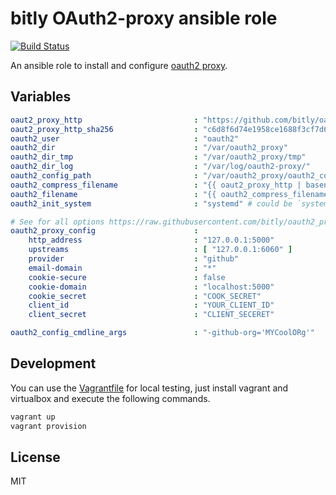 # bitly OAuth2-proxy ansible role

[![Build Status](https://travis-ci.org/morbidick/ansible-role-oauth2-proxy.svg?branch=master)](https://travis-ci.org/morbidick/ansible-role-oauth2-proxy)

An ansible role to install and configure [oauth2 proxy](https://github.com/bitly/oauth2_proxy).

## Variables

```yaml
oaut2_proxy_http                         : "https://github.com/bitly/oauth2_proxy/releases/download/v2.0.1/oauth2_proxy-2.0.1.linux-amd64.go1.4.2.tar.gz"
oaut2_proxy_http_sha256                  : "c6d8f6d74e1958ce1688f3cf7d60648b9d0d6d4344d74c740c515a00b4e023ad"
oauth2_user                              : "oauth2"
oauth2_dir                               : "/var/oauth2_proxy"
oauth2_dir_tmp                           : "/var/oauth2_proxy/tmp"
oauth2_dir_log                           : "/var/log/oauth2-proxy/"
oauth2_config_path                       : "/var/oauth2_proxy/oauth2_config.cfg"
oauth2_compress_filename                 : "{{ oaut2_proxy_http | basename }}"
oauth2_filename                          : "{{ oauth2_compress_filename |replace('.tar.gz', '') }}"
oauth2_init_system                       : "systemd" # could be `systemd`, `sysv` or `no` for no setup

# See for all options https://raw.githubusercontent.com/bitly/oauth2_proxy/master/contrib/oauth2_proxy.cfg.example
oauth2_proxy_config                      :
    http_address                         : "127.0.0.1:5000"
    upstreams                            : [ "127.0.0.1:6060" ]
    provider                             : "github"
    email-domain                         : "*"
    cookie-secure                        : false
    cookie-domain                        : "localhost:5000"
    cookie_secret                        : "COOK_SECRET"
    client_id                            : "YOUR_CLIENT_ID"
    client_secret                        : "CLIENT_SECERET"

oauth2_config_cmdline_args               : "-github-org='MYCoolORg'"
```

## Development

You can use the [Vagrantfile](Vagrantfile) for local testing, just install vagrant and virtualbox and execute the following commands.

````bash
vagrant up
vagrant provision
````

## License

MIT
